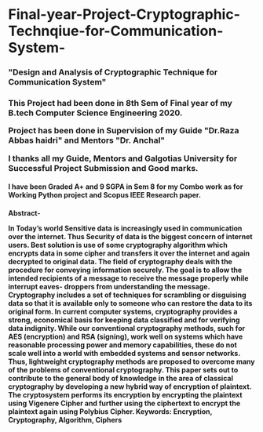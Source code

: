 # Final-year-Project-Cryptographic-Technqiue-for-Communication-System-
<H3> "Design and Analysis of Cryptographic Technique for Communication System" <H3>



This Project had been done in 8th Sem of Final year of my B.tech Computer Science Engineering 2020.

Project has been done in Supervision of my Guide "Dr.Raza Abbas haidri" and Mentors "Dr. Anchal"

I thanks all my Guide, Mentors and Galgotias University for Successful Project Submission and Good marks. 

<H4> I have been Graded A+ and 9 SGPA in Sem 8 for my Combo work as for Working Python project and Scopus IEEE Research paper. <H4>

Abstract- 

In Today’s world Sensitive data is increasingly used in communication over the internet. Thus Security of data is the biggest concern of internet users. Best solution is use of some cryptography algorithm which encrypts data in some cipher and transfers it over the internet and again decrypted to original data. The field of cryptography deals with the procedure for conveying information securely. The goal is to allow the intended recipients of a message to receive the message properly while interrupt eaves- droppers from understanding the message. Cryptography includes a set of techniques for scrambling or disguising data so that it is available only to someone who can restore the data to its original form. In current computer systems, cryptography provides a strong, economical basis for keeping data classified and for verifying data indignity. While our conventional cryptography methods, such for AES (encryption) and RSA (signing), work well on systems which have reasonable processing power and memory capabilities, these do not scale well into a world with embedded systems and sensor networks. Thus, lightweight cryptography methods are proposed to overcome many of the problems of conventional cryptography. This paper sets out to contribute to the general body of knowledge in the area of classical cryptography by developing a new hybrid way of encryption of plaintext. The cryptosystem performs its encryption by encrypting the plaintext using Vigenere Cipher and further using the ciphertext to encrypt the plaintext again using Polybius Cipher.
Keywords: Encryption, Cryptography, Algorithm, Ciphers
